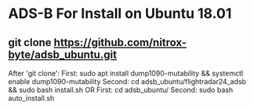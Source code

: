 # ADS-B For Install on Ubuntu 18.01
## git clone https://github.com/nitrox-byte/adsb_ubuntu.git
After 'git clone':
First: sudo apt install dump1090-mutability && systemctl enable dump1090-mutability
Second: cd adsb_ubuntu/flightradar24_adsb && sudo bash install.sh
OR
First: cd adsb_ubuntu/
Second: sudo bash auto_install.sh
